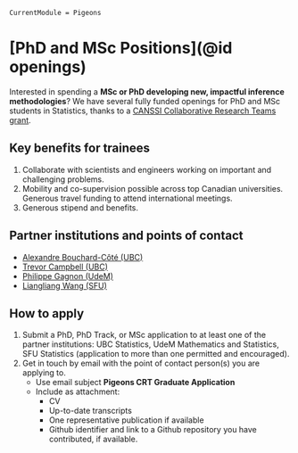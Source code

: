 ```@meta
CurrentModule = Pigeons
```
# [PhD and MSc Positions](@id openings)


Interested in spending a **MSc or PhD developing new, impactful inference methodologies**?
We have several fully funded openings for PhD and MSc students in Statistics, thanks 
to a [CANSSI Collaborative Research Teams grant](https://canssi.ca/program/collaborative-research-teams/). 


## Key benefits for trainees

1. Collaborate with scientists and engineers working on important and challenging problems. 
2. Mobility and co-supervision possible across top Canadian universities. Generous travel funding to attend international meetings. 
3. Generous stipend and benefits. 


## Partner institutions and points of contact

- [Alexandre Bouchard-Côté (UBC)](https://www.stat.ubc.ca/~bouchard/index.html)
- [Trevor Campbell (UBC)](https://trevorcampbell.me/)
- [Philippe Gagnon (UdeM)](https://philippegagnonphd.github.io/website/)
- [Liangliang Wang (SFU)](https://www.sfu.ca/~lwa68/)


## How to apply

1. Submit a PhD, PhD Track, or MSc application to at least one of the partner institutions: UBC Statistics, UdeM Mathematics and Statistics, SFU Statistics (application to more than one permitted and encouraged). 
2. Get in touch by email with the point of contact person(s) you are applying to.
    - Use email subject **Pigeons CRT Graduate Application**
    - Include as attachment:
        - CV 
        - Up-to-date transcripts
        - One representative publication if available
        - Github identifier and link to a Github repository you have contributed, if available.

